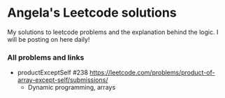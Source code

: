 # Angela's Leetcode solutions

My solutions to leetcode problems and the explanation behind the logic. I will be posting on here daily!

### All problems and links

- productExceptSelf #238 https://leetcode.com/problems/product-of-array-except-self/submissions/
  - Dynamic programming, arrays
